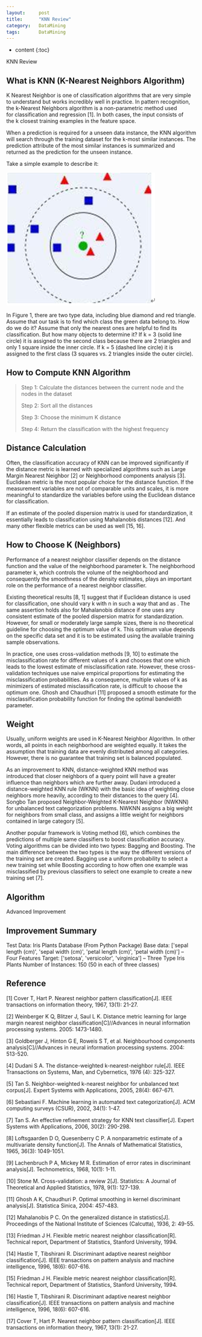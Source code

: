 ```yaml
---
layout:     post
title:      "KNN Review"
category:   DataMining 
tags:       DataMining
---
```

* content
{:toc}

KNN Review

## What is KNN (K-Nearest Neighbors Algorithm)

K Nearest Neighbor is one of classification algorithms that are very simple to understand but works incredibly well in practice. In pattern recognition, the k-Nearest Neighbors algorithm is a non-parametric method used for classification and regression [1]. In both cases, the input consists of the k closest training examples in the feature space. 

When a prediction is required for a unseen data instance, the KNN algorithm will search through the training dataset for the k-most similar instances. The prediction attribute of the most similar instances is summarized and returned as the prediction for the unseen instance.

Take a simple example to describe it:

![](/images/ML/KNN_Example.png)

In Figure 1, there are two type data, including blue diamond and red triangle. Assume that our task is to find which class the green data belong to. How do we do it? Assume that only the nearest ones are helpful to find its classification. But how many objects to determine it? If k = 3 (solid line circle) it is assigned to the second class because there are 2 triangles and only 1 square inside the inner circle. If k = 5 (dashed line circle) it is assigned to the first class (3 squares vs. 2 triangles inside the outer circle).

## How to Compute KNN Algorithm

>	Step 1: Calculate the distances between the current node and the nodes in the dataset
>
>	Step 2: Sort all the distances
>
>	Step 3: Choose the minimum K distance
>
>	Step 4: Return the classification with the highest frequency

## Distance Calculation

Often, the classification accuracy of KNN can be improved significantly if the distance metric is learned with specialized algorithms such as Large Margin Nearest Neighbor [2] or Neighborhood components analysis [3].
Euclidean metric is the most popular choice for the distance function. If the measurement variables are not of comparable units and scales, it is more meaningful to standardize the variables before using the Euclidean distance for classification.

If an estimate of the pooled dispersion matrix is used for standardization, it essentially leads to classification using Mahalanobis distances [12]. And many other flexible metrics can be used as well [15, 16].

## How to Choose K (Neighbors)

Performance of a nearest neighbor classifier depends on the distance function and the value of the neighborhood parameter k. The neighborhood parameter k, which controls the volume of the neighborhood and consequently the smoothness of the density estimates, plays an important role on the performance of a nearest neighbor classifier.

Existing theoretical results [8, 1] suggest that if Euclidean distance is used for classification, one should vary k with n in such a way that  and  as . The same assertion holds also for Mahalanobis distance if one uses any consistent estimate of the pooled dispersion matrix for standardization. However, for small or moderately large sample sizes, there is no theoretical guideline for choosing the optimum value of k. This optimum value depends on the specific data set and it is to be estimated using the available training sample observations.

In practice, one uses cross-validation methods [9, 10] to estimate the misclassification rate for different values of k and chooses that one which leads to the lowest estimate of misclassification rate. However, these cross-validation techniques use naive empirical proportions for estimating the misclassification probabilities. As a consequence, multiple values of k as minimizers of estimated misclassification rate, is difficult to choose the optimum one. Ghosh and Chaudhuri [11] proposed a smooth estimate for the misclassification probability function for finding the optimal bandwidth parameter. 

## Weight

Usually, uniform weights are used in K-Nearest Neighbor Algorithm. In other words, all points in each neighborhood are weighted equally. It takes the assumption that training data are evenly distributed among all categories. However, there is no guarantee that training set is balanced populated.

As an improvement to KNN, distance-weighted KNN method was introduced that closer neighbors of a query point will have a greater influence than neighbors which are further away. Dudani introduced a distance-weighted KNN rule (WKNN) with the basic idea of weighting close neighbors more heavily, according to their distances to the query [4]. Songbo Tan proposed Neighbor-Weighted K-Nearest Neighbor (NWKNN) for unbalanced text categorization problems. NWKNN assigns a big weight for neighbors from small class, and assigns a little weight for neighbors contained in large category [5].

Another popular framework is Voting method [6], which combines the predictions of multiple same classifiers to boost classification accuracy. Voting algorithms can be divided into two types: Bagging and Boosting. The main difference between the two types is the way the different versions of the training set are created. Bagging use a uniform probability to select a new training set while Boosting according to how often one example was misclassified by previous classifiers to select one example to create a new training set [7].

## Algorithm
Advanced Improvement

## Improvement Summary

Test Data: Iris Plants Database (From Python Package)
Base data: ['sepal length (cm)', 'sepal width (cm)', 'petal length (cm)', 'petal width (cm)'] – Four Features
Target: ['setosa', 'versicolor', 'virginica'] – Three Type Iris Plants
Number of Instances: 150 (50 in each of three classes)


## Reference
[1] Cover T, Hart P. Nearest neighbor pattern classification[J]. IEEE transactions on information theory, 1967, 13(1): 21-27.

[2] Weinberger K Q, Blitzer J, Saul L K. Distance metric learning for large margin nearest neighbor classification[C]//Advances in neural information processing systems. 2005: 1473-1480.

[3] Goldberger J, Hinton G E, Roweis S T, et al. Neighbourhood components analysis[C]//Advances in neural information processing systems. 2004: 513-520.

[4] Dudani S A. The distance-weighted k-nearest-neighbor rule[J]. IEEE Transactions on Systems, Man, and Cybernetics, 1976 (4): 325-327.

[5] Tan S. Neighbor-weighted k-nearest neighbor for unbalanced text corpus[J]. Expert Systems with Applications, 2005, 28(4): 667-671.

[6] Sebastiani F. Machine learning in automated text categorization[J]. ACM computing surveys (CSUR), 2002, 34(1): 1-47.

[7] Tan S. An effective refinement strategy for KNN text classifier[J]. Expert Systems with Applications, 2006, 30(2): 290-298.

[8] Loftsgaarden D O, Quesenberry C P. A nonparametric estimate of a multivariate density function[J]. The Annals of Mathematical Statistics, 1965, 36(3): 1049-1051.

[9] Lachenbruch P A, Mickey M R. Estimation of error rates in discriminant analysis[J]. Technometrics, 1968, 10(1): 1-11.

[10] Stone M. Cross-validation: a review 2[J]. Statistics: A Journal of Theoretical and Applied Statistics, 1978, 9(1): 127-139.

[11] Ghosh A K, Chaudhuri P. Optimal smoothing in kernel discriminant analysis[J]. Statistica Sinica, 2004: 457-483.

[12] Mahalanobis P C. On the generalized distance in statistics[J]. Proceedings of the National Institute of Sciences (Calcutta), 1936, 2: 49-55.

[13] Friedman J H. Flexible metric nearest neighbor classification[R]. Technical report, Department of Statistics, Stanford University, 1994.

[14] Hastie T, Tibshirani R. Discriminant adaptive nearest neighbor classification[J]. IEEE transactions on pattern analysis and machine intelligence, 1996, 18(6): 607-616.

[15] Friedman J H. Flexible metric nearest neighbor classification[R]. Technical report, Department of Statistics, Stanford University, 1994.

[16] Hastie T, Tibshirani R. Discriminant adaptive nearest neighbor classification[J]. IEEE transactions on pattern analysis and machine intelligence, 1996, 18(6): 607-616.

[17] Cover T, Hart P. Nearest neighbor pattern classification[J]. IEEE transactions on information theory, 1967, 13(1): 21-27.
